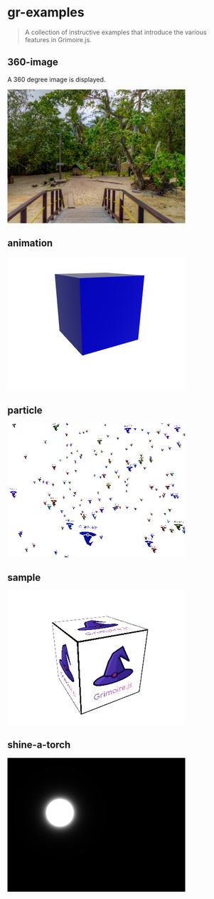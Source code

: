 # gr-examples
> A collection of instructive examples that introduce the various features in Grimoire.js.

## 360-image

A 360 degree image is displayed.

![360-image](resource/360-image.png)

## animation



![animation](resource/animation.png)

## particle



![particle](resource/particle.png)

## sample



![sample](resource/sample.png)

## shine-a-torch



![shine-a-torch](resource/shine-a-torch.png)
